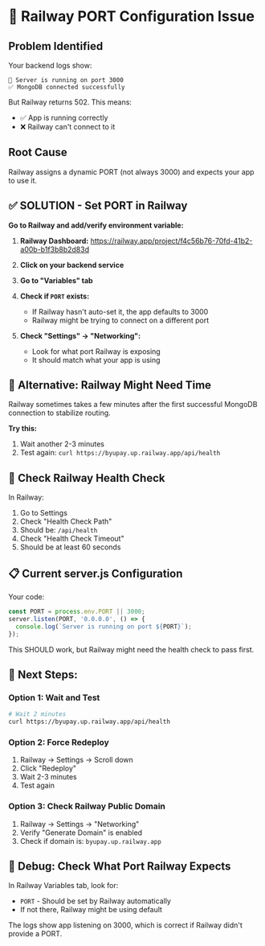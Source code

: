 # 🔧 Railway PORT Configuration Issue

## Problem Identified

Your backend logs show:
```
🚀 Server is running on port 3000
✅ MongoDB connected successfully
```

But Railway returns 502. This means:
- ✅ App is running correctly
- ❌ Railway can't connect to it

## Root Cause

Railway assigns a dynamic PORT (not always 3000) and expects your app to use it.

## ✅ SOLUTION - Set PORT in Railway

**Go to Railway and add/verify environment variable:**

1. **Railway Dashboard:** https://railway.app/project/f4c56b76-70fd-41b2-a00b-b1f3b8b2d83d

2. **Click on your backend service**

3. **Go to "Variables" tab**

4. **Check if `PORT` exists:**
   - If Railway hasn't auto-set it, the app defaults to 3000
   - Railway might be trying to connect on a different port

5. **Check "Settings" → "Networking":**
   - Look for what port Railway is exposing
   - It should match what your app is using

## 🎯 Alternative: Railway Might Need Time

Railway sometimes takes a few minutes after the first successful MongoDB connection to stabilize routing.

**Try this:**

1. Wait another 2-3 minutes
2. Test again: `curl https://byupay.up.railway.app/api/health`

## 🔧 Check Railway Health Check

In Railway:
1. Go to Settings
2. Check "Health Check Path" 
3. Should be: `/api/health`
4. Check "Health Check Timeout"
5. Should be at least 60 seconds

## 📋 Current server.js Configuration

Your code:
```javascript
const PORT = process.env.PORT || 3000;
server.listen(PORT, '0.0.0.0', () => {
  console.log(`Server is running on port ${PORT}`);
});
```

This SHOULD work, but Railway might need the health check to pass first.

## 🎯 Next Steps:

### Option 1: Wait and Test
```bash
# Wait 2 minutes
curl https://byupay.up.railway.app/api/health
```

### Option 2: Force Redeploy
1. Railway → Settings → Scroll down
2. Click "Redeploy" 
3. Wait 2-3 minutes
4. Test again

### Option 3: Check Railway Public Domain
1. Railway → Settings → "Networking"
2. Verify "Generate Domain" is enabled
3. Check if domain is: `byupay.up.railway.app`

## 🐛 Debug: Check What Port Railway Expects

In Railway Variables tab, look for:
- `PORT` - Should be set by Railway automatically
- If not there, Railway might be using default

The logs show app listening on 3000, which is correct if Railway didn't provide a PORT.

